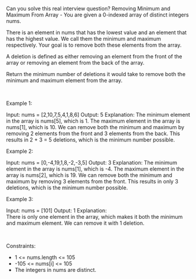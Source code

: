 Can you solve this real interview question? Removing Minimum and Maximum From Array - You are given a 0-indexed array of distinct integers nums.

There is an element in nums that has the lowest value and an element that has the highest value. We call them the minimum and maximum respectively. Your goal is to remove both these elements from the array.

A deletion is defined as either removing an element from the front of the array or removing an element from the back of the array.

Return the minimum number of deletions it would take to remove both the minimum and maximum element from the array.

 

Example 1:


Input: nums = [2,10,7,5,4,1,8,6]
Output: 5
Explanation: 
The minimum element in the array is nums[5], which is 1.
The maximum element in the array is nums[1], which is 10.
We can remove both the minimum and maximum by removing 2 elements from the front and 3 elements from the back.
This results in 2 + 3 = 5 deletions, which is the minimum number possible.


Example 2:


Input: nums = [0,-4,19,1,8,-2,-3,5]
Output: 3
Explanation: 
The minimum element in the array is nums[1], which is -4.
The maximum element in the array is nums[2], which is 19.
We can remove both the minimum and maximum by removing 3 elements from the front.
This results in only 3 deletions, which is the minimum number possible.


Example 3:


Input: nums = [101]
Output: 1
Explanation:  
There is only one element in the array, which makes it both the minimum and maximum element.
We can remove it with 1 deletion.


 

Constraints:

 * 1 <= nums.length <= 105
 * -105 <= nums[i] <= 105
 * The integers in nums are distinct.